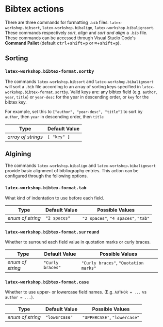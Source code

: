 # Bibtex actions

There are three commands for formatting `.bib` files: `latex-workshop.bibsort`, `latex-workshop.bibalign`, `latex-workshop.bibalignsort`. These commands respectively *sort*, *align* and *sort and align* a `.bib` file. These commands can be accessed through Visual Studio Code's **Command Pallet** (default <kbd>ctrl</kbd>+<kbd>shift</kbd>+<kbd>p</kbd> or <kbd>⌘</kbd>+<kbd>shift</kbd>+<kbd>p</kbd>).

## Sorting

### `latex-workshop.bibtex-format.sortby`

The commands `latex-workshop.bibsort` and `latex-workshop.bibalignsort` will sort a `.bib` file according to an array of sorting keys specified in `latex-workshop.bibtex-format.sortby`. Valid keys are: any bibtex field (e.g. `author`, `year`, `title`) or `year-desc` for the year in descending order, or `key` for the bibtex key.

For example, set this to `["author", "year-desc", "title"]` to sort by `author`, then `year` in descending order, then `title`

|        Type        | Default Value |
| ------------------ | ------------- |
| _array of strings_ | `[ "key" ]`   |

## Algining

The commands `latex-workshop.bibalign` and `latex-workshop.bibalignsort` provide basic alignment of bibliography entries. This action can be configured through the following options.

### `latex-workshop.bibtex-format.tab`

What kind of indentation to use before each field.

|       Type       | Default Value |          Possible Values            |
| ---------------- | ------------- | ----------------------------------- |
| _enum of string_ | `"2 spaces"`  | `"2 spaces"`, `"4 spaces"`, `"tab"` |

### `latex-workshop.bibtex-format.surround`

Whether to surround each field value in quotation marks or curly braces.

|       Type       |   Default Value  |           Possible Values             |
| ---------------- | ---------------- | ------------------------------------- |
| _enum of string_ | `"Curly braces"` | `"Curly braces"`, `"Quotation marks"` |

### `latex-workshop.bibtex-format.case`

Whether to use upper- or lowercase field names. (E.g. `AUTHOR = ...` vs `author = ...`).

|       Type       | Default Value |       Possible Values        |
| ---------------- | ------------- | ---------------------------- |
| _enum of string_ | `"lowercase"` | `"UPPERCASE"`, `"lowercase"` |